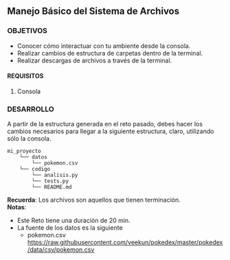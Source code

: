 ## Manejo Básico del Sistema de Archivos

### OBJETIVOS 
 - Conocer cómo interactuar con tu ambiente desde la consola.
 - Realizar cambios de estructura de carpetas dentro de la terminal.
 - Realizar descargas de archivos a través de la terminal.

#### REQUISITOS 
1. Consola

### DESARROLLO 
A partir de la estructura generada en el reto pasado, debes hacer los cambios necesarios para llegar a la siguiente estructura, claro, utilizando sólo la consola.
```
mi_proyecto
    └── datos
    	└── pokemon.csv
    └── codigo
        └── analisis.py
        └── tests.py
        └── README.md

```
**Recuerda**: Los archivos son aquellos que tienen terminación.  
**Notas**: 
* Este Reto tiene una duración de 20 min.
* La fuente de los datos es la siguiente
    * pokemon.csv https://raw.githubusercontent.com/veekun/pokedex/master/pokedex/data/csv/pokemon.csv
